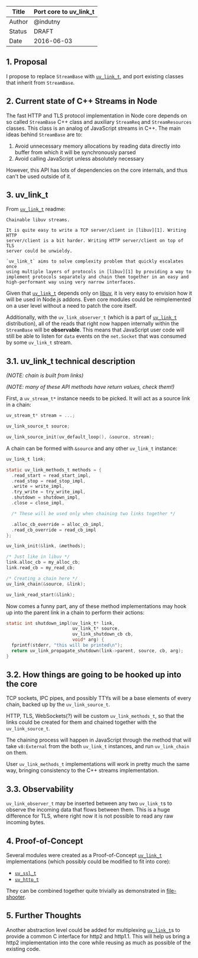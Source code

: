 | Title  | Port core to uv_link_t      |
|--------|-----------------------------|
| Author | @indutny                    |
| Status | DRAFT                       |
| Date   | 2016-06-03                  |

## 1. Proposal

I propose to replace `StreamBase` with [`uv_link_t`][0], and port existing
classes that inherit from `StreamBase`.

## 2. Current state of C++ Streams in Node

The fast HTTP and TLS protocol implementation in Node core depends on so called
`StreamBase` C++ class and auxiliary `StreamReq` and `StreamResources` classes.
This class is an analog of JavaScript streams in C++.
The main ideas behind `StreamBase` are to:

1. Avoid unnecessary memory allocations by reading data directly into buffer
   from which it will be synchronously parsed
2. Avoid calling JavaScript unless absolutely necessary

However, this API has lots of dependencies on the core internals, and thus
can't be used outside of it.

## 3. uv_link_t

From [`uv_link_t`][0] readme:

    Chainable libuv streams.

    It is quite easy to write a TCP server/client in [libuv][1]. Writing HTTP
    server/client is a bit harder. Writing HTTP server/client on top of TLS
    server could be unwieldy.

    `uv_link_t` aims to solve complexity problem that quickly escalates once
    using multiple layers of protocols in [libuv][1] by providing a way to
    implement protocols separately and chain them together in an easy and
    high-performant way using very narrow interfaces.

Given that [`uv_link_t`][0] depends only on [libuv][1], it is very easy to
envision how it will be used in Node.js addons. Even core modules could
be reimplemented on a user level without a need to patch the core itself.

Additionally, with the `uv_link_observer_t` (which is a part of [`uv_link_t`][0]
distribution), all of the reads that right now happen internally within the
`StreamBase` will be **observable**. This means that JavaScript user code will
still be able to listen for `data` events on the `net.Socket` that was consumed
by some `uv_link_t` stream.

## 3.1. uv_link_t technical description

_(NOTE: chain is built from links)_

_(NOTE: many of these API methods have return values, check them!)_

First, a `uv_stream_t*` instance needs to be picked. It will act as a source
link in a chain:
```c
uv_stream_t* stream = ...;

uv_link_source_t source;

uv_link_source_init(uv_default_loop(), &source, stream);
```

A chain can be formed with `&source` and any other `uv_link_t` instance:
```c
uv_link_t link;

static uv_link_methods_t methods = {
  .read_start = read_start_impl,
  .read_stop = read_stop_impl,
  .write = write_impl,
  .try_write = try_write_impl,
  .shutdown = shutdown_impl,
  .close = close_impl,

  /* These will be used only when chaining two links together */

  .alloc_cb_override = alloc_cb_impl,
  .read_cb_override = read_cb_impl
};

uv_link_init(&link, &methods);

/* Just like in libuv */
link.alloc_cb = my_alloc_cb;
link.read_cb = my_read_cb;

/* Creating a chain here */
uv_link_chain(&source, &link);

uv_link_read_start(&link);
```

Now comes a funny part, any of these method implementations may hook up into
the parent link in a chain to perform their actions:

```c
static int shutdown_impl(uv_link_t* link,
                         uv_link_t* source,
                         uv_link_shutdown_cb cb,
                         void* arg) {
  fprintf(stderr, "this will be printed\n");
  return uv_link_propagate_shutdown(link->parent, source, cb, arg);
}
```

## 3.2. How things are going to be hooked up into the core

TCP sockets, IPC pipes, and possibly TTYs will be a base elements of every
chain, backed up by the `uv_link_source_t`.

HTTP, TLS, WebSockets(?) will be custom `uv_link_methods_t`, so that the links
could be created for them and chained together with the `uv_link_source_t`.

The chaining process will happen in JavaScript through the method that will
take `v8:External` from the both `uv_link_t` instances, and run `uv_link_chain`
on them.

User `uv_link_methods_t` implementations will work in pretty much the same way,
bringing consistency to the C++ streams implementation.

## 3.3. Observability

`uv_link_observer_t` may be inserted between any two `uv_link_t`s to observe
the incoming data that flows between them. This is a huge difference for TLS,
where right now it is not possible to read any raw incoming bytes.

## 4. Proof-of-Concept

Several modules were created as a Proof-of-Concept [`uv_link_t`][0]
implementations (which possibly could be modified to fit into core):

* [`uv_ssl_t`][2]
* [`uv_http_t`][3]

They can be combined together quite trivially as demonstrated in
[file-shooter][4].

## 5. Further Thoughts

Another abstraction level could be added for multiplexing [`uv_link_t`][0]s to
provide a common C interface for http2 and http1.1. This will help us bring
a http2 implementation into the core while reusing as much as possible of the
existing code.

[0]: https://github.com/indutny/uv_link_t
[1]: https://github.com/libuv/libuv
[2]: https://github.com/indutny/uv_ssl_t
[3]: https://github.com/indutny/uv_http_t
[4]: https://github.com/indutny/file-shooter
